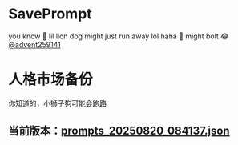 # SavePrompt
you know 🫠 lil lion dog might just run away lol
haha 🐶 might bolt 😂 [@advent259141](https://github.com/advent259141)

# 人格市场备份
你知道的，小狮子狗可能会跑路

## 当前版本：[prompts_20250820_084137.json](https://github.com/Larch-C/SavePrompt/blob/main/prompts_20250820_084137.json)
